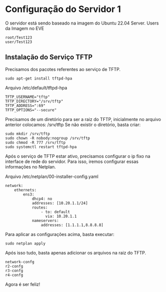 # Configuração do Servidor 1

O servidor está sendo baseado na imagem do Ubuntu 22.04 Server.
Users da Imagem no EVE
```
root/Test123
user/Test123
```

## Instalação do Serviço TFTP

Precisamos dos pacotes referentes ao serviço de TFTP.

```
sudo apt-get install tftpd-hpa
```

Arquivo /etc/default/tftpd-hpa

```
TFTP_USERNAME="tftp"
TFTP_DIRECTORY="/srv/tftp"
TFTP_ADDRESS=":69"
TFTP_OPTIONS="--secure"
```

Precisamos de um diretório para ser a raiz do TFTP, inicialmente no arquivo anterior colocamos: /srv/tftp 
Se não existir o diretório, basta criar:

```
sudo mkdir /srv/tftp
sudo chown -R nobody:nogroup /srv/tftp
sudo chmod -R 777 /srv/tftp
sudo systemctl restart tftpd-hpa
```

Após o serviço de TFTP estar ativo, precisamos configurar o ip fixo na interface de rede do servidor.
Para isso, iremos configurar essas informações no Netplan.

Arquivo /etc/netplan/00-installer-config.yaml

```
network:
    ethernets:
        ens3:
            dhcp4: no
            addresses: [10.20.1.1/24]
            routes:
                - to: default
                  via: 10.20.1.1
            nameservers:
                addresses: [1.1.1.1,8.8.8.8]
```

Para aplicar as configurações acima, basta executar:

```
sudo netplan apply
```     

Após isso tudo, basta apenas adicionar os arquivos na raiz do TFTP.
```
network-confg
r2-confg
r3-confg
r4-confg
```

Agora é ser feliz!